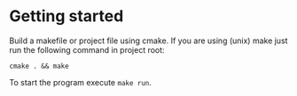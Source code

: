 # Getting started

Build a makefile or project file using cmake.
If you are using (unix) make just run the following command in project root:

```
cmake . && make
```

To start the program execute ```make run```.
